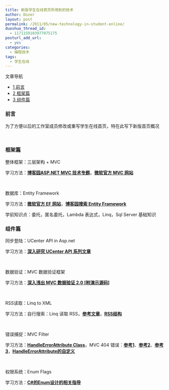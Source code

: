 ```yaml
---
title: 新版学生在线首页所用到的技术
author: Dozer
layout: post
permalink: /2011/05/new-technology-in-student-online/
duoshuo_thread_id:
  - 1171159103977075175
posturl_add_url:
  - yes
categories:
  - 编程技术
tags:
  - 学生在线
---
```

<div id="toc_container" class="no_bullets">
  <p class="toc_title">
    文章导航
  </p>
  
  <ul class="toc_list">
    <li>
      <a href="#i"><span class="toc_number toc_depth_1">1</span> 前言</a>
    </li>
    <li>
      <a href="#i-2"><span class="toc_number toc_depth_1">2</span> 框架篇</a>
    </li>
    <li>
      <a href="#i-3"><span class="toc_number toc_depth_1">3</span> 组件篇</a>
    </li>
  </ul>
</div>

### <span id="i">前言</span>

为了方便以后的工作室成员修改或重写学生在线首页，特在此写下新版首页概况

&nbsp;

### <span id="i-2">框架篇</span>

整体框架：三层架构 + MVC

学习方法：**<a href="http://kb.cnblogs.com/zt/mvc/" target="_blank">博客园ASP.NET MVC 技术专题</a>**，**<a href="http://www.asp.net/mvc" target="_blank">微软官方 MVC 网站</a>**

&nbsp;

数据库：Entity Framework

学习方法：**<a href="http://msdn.microsoft.com/zh-cn/data/ef" target="_blank">微软官方 EF 网站</a>**，**<a href="http://zzk.cnblogs.com/s?w=entity%20framework" target="_blank">博客园搜索 Entity Framework</a>**

学前知识点：委托，匿名委托，Lambda 表达式，Linq，Sql Server 基础知识

<!--more-->

### <span id="i-3">组件篇</span>

同步登陆：UCenter API in Asp.net

学习方法：**<a href="http://www.dozer.cc/2011/01/ucenter-api-in-depth-1st/" target="_blank">深入研究 UCenter API 系列文章</a>**

&nbsp;

数据验证：MVC 数据验证框架

学习方法：**<a href="http://www.dozer.cc/2010/04/mvc-dataannotations/" target="_blank">深入浅出 MVC 数据验证 2.0 [附演示源码]</a>**

&nbsp;

RSS读取：Linq to XML

学习方法：自行搜索：Linq 读取 RSS，**<a href="http://zh-cn.w3support.net/index.php?db=so&id=585344" target="_blank">参考文章</a>**，**<a href="http://www.w3school.com.cn/rss/index.asp" target="_blank">RSS结构</a>**

&nbsp;

错误捕捉：MVC Filter

学习方法：**<a href="http://msdn.microsoft.com/en-us/library/system.web.mvc.handleerrorattribute.aspx" target="_blank">HandleErrorAttribute Class</a>**，MVC 404 错误：**<a href="http://stackoverflow.com/questions/310580/how-can-i-make-a-catch-all-route-to-handle-404-page-not-found-queries-for-asp-n" target="_blank">参考1</a>**、**<a href="http://stackoverflow.com/questions/717628/asp-net-mvc-404-error-handling" target="_blank">参考2</a>**、**<a href="http://stackoverflow.com/questions/553922/custom-asp-net-mvc-404-error-page" target="_blank">参考3</a>**，**<a href="http://www.cnblogs.com/linjiancun/archive/2010/09/16/1827937.html" target="_blank">HandleErrorAttribute的自定义</a>**

&nbsp;

权限系统：Enum Flags

学习方法：**<a href="http://www.cnblogs.com/seoxs/archive/2011/04/19/2020497.html" target="_blank">C#的Enum设计的相关指导</a>**